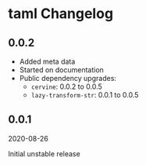 # taml Changelog

## 0.0.2

* Added meta data
* Started on documentation
* Public dependency upgrades:
  * `cervine`: 0.0.2 to 0.0.5
  * `lazy-transform-str`: 0.0.1 to 0.0.5

## 0.0.1

2020-08-26

Initial unstable release
